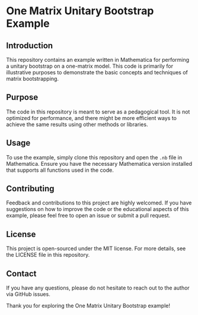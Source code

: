 # One Matrix Unitary Bootstrap Example

## Introduction
This repository contains an example written in Mathematica for performing a unitary bootstrap on a one-matrix model. This code is primarily for illustrative purposes to demonstrate the basic concepts and techniques of matrix bootstrapping.

## Purpose
The code in this repository is meant to serve as a pedagogical tool. It is not optimized for performance, and there might be more efficient ways to achieve the same results using other methods or libraries.

## Usage
To use the example, simply clone this repository and open the `.nb` file in Mathematica. Ensure you have the necessary Mathematica version installed that supports all functions used in the code.

## Contributing
Feedback and contributions to this project are highly welcomed. If you have suggestions on how to improve the code or the educational aspects of this example, please feel free to open an issue or submit a pull request.

## License
This project is open-sourced under the MIT license. For more details, see the LICENSE file in this repository.

## Contact
If you have any questions, please do not hesitate to reach out to the author via GitHub issues.

Thank you for exploring the One Matrix Unitary Bootstrap example!
